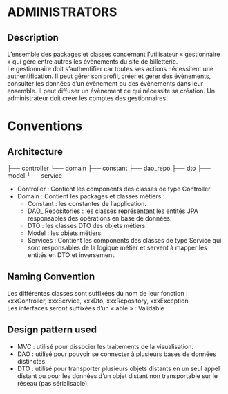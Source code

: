 # ADMINISTRATORS

## Description
L’ensemble des packages et classes concernant l’utilisateur « gestionnaire » qui gère entre autres les évènements du site de billetterie.  
Le gestionnaire doit s’authentifier car toutes ses actions nécessitent une authentification. Il peut gérer son profil, créer et gérer des évènements, consulter les données d’un évènement ou des évènements dans leur ensemble. Il peut diffuser un évènement ce qui nécessite sa création. Un administrateur doit créer les comptes des gestionnaires.


# Conventions

## Architecture
├── controller
└── domain
    ├── constant
    ├── dao_repo
    ├── dto
    ├── model
    └── service

- Controller : Contient les components des classes de type Controller 
- Domain : Contient les packages et classes métiers :
    - Constant : les constantes de l’application.
    - DAO_ Repositories : les classes représentant les entités JPA responsables des opérations en base de données.
    - DTO : les classes DTO des objets métiers.
    - Model : les objets métiers.
    - Services : Contient les components des classes de type Service qui sont responsables de la logique métier et servent à mapper les entités en DTO et inversement.

## Naming Convention
Les différentes classes sont suffixées du nom de leur fonction :
xxxController, xxxService, xxxDto, xxxRepository, xxxException  
Les interfaces seront suffixées d’un « able » : Validable

## Design pattern used
- MVC : utilisé pour dissocier les traitements de la visualisation.
- DAO : utilisé pour pouvoir se connecter à plusieurs bases de données distinctes.
- DTO : utilisé pour transporter plusieurs objets distants en un seul appel distant ou pour les données d’un objet distant non transportable sur le réseau (pas sérialisable).


